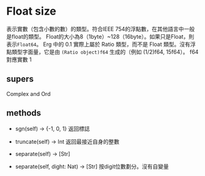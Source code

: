 # Float size

表示實數（包含小數的數）的類型。符合IEEE 754的浮點數，在其他語言中一般是float的類型。
Float的大小為8（1byte）~128（16byte）。如果只是Float，則表示`Float64`。
Erg 中的 0.1 實際上屬於 Ratio 類型，而不是 Float 類型。沒有浮點類型字面量，它是由 `(Ratio object)f64` 生成的（例如 (1/2)f64, 15f64）。 f64 對應實數 1

## supers

Complex and Ord

## methods

* sgn(self) -> {-1, 0, 1}
  返回標誌

* truncate(self) -> Int
  返回最接近自身的整數

* separate(self) -> [Str]
* separate(self, dight: Nat) -> [Str]
  按digit位數劃分。沒有自變量